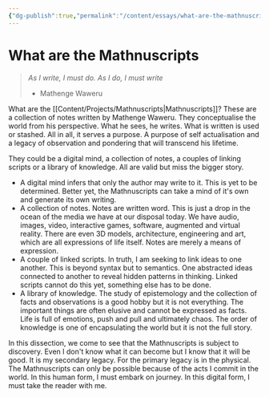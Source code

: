 ```yaml
---
{"dg-publish":true,"permalink":"/content/essays/what-are-the-mathnuscripts/","noteIcon":""}
---
```


# What are the Mathnuscripts

> *As I write, I must do. As I do, I must write*
> - Mathenge Waweru

What are the [[Content/Projects/Mathnuscripts\|Mathnuscripts]]? These are a collection of notes written by Mathenge Waweru. They conceptualise the world from his perspective. What he sees, he writes. What is written is used or stashed. All in all, it serves a purpose. A purpose of self actualisation and a legacy of observation and pondering that will transcend his lifetime. 

They could be a digital mind, a collection of notes, a couples of linking scripts or a library of knowledge. All are valid but miss the bigger story. 
- A digital mind infers that only the author may write to it. This is yet to be determined. Better yet, the Mathnuscripts can take a mind of it's own and generate its own writing.
- A collection of notes. Notes are written word. This is just a drop in the ocean of the media we have at our disposal today. We have audio, images, video, interactive games, software, augmented and virtual reality. There are even 3D models, architecture, engineering and art, which are all expressions of life itself. Notes are merely a means of expression.
- A couple of linked scripts. In truth, I am seeking to link ideas to one another. This is beyond syntax but to semantics. One abstracted ideas connected to another to reveal hidden patterns in thinking. Linked scripts cannot do this yet, something else has to be done.
- A library of knowledge. The study of epistemology and the collection of facts and observations is a good hobby but it is not everything. The important things are often elusive and cannot be expressed as facts. Life is full of emotions, push and pull and ultimately chaos. The order of knowledge is one of encapsulating the world but it is not the full story.

In this dissection, we come to see that the Mathnuscripts is subject to discovery. Even I don't know what it can become but I know that it will be good. It is my secondary legacy. For the primary legacy is in the physical. The Mathnuscripts can only be possible because of the acts I commit in the world. In this human form, I must embark on journey. In this digital form, I must take the reader with me. 